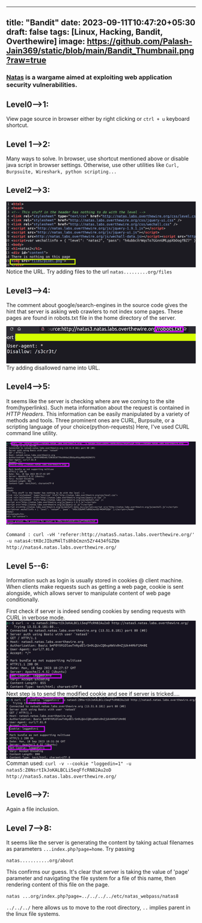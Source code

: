 ---
title: "Bandit"
date: 2023-09-11T10:47:20+05:30
draft: false
tags: [Linux, Hacking, Bandit, Overthewire]
image: https://github.com/Palash-Jain369/static/blob/main/Bandit_Thumbnail.png?raw=true
----
### [Natas](https://overthewire.org/wargames/natas/) is a wargame aimed at exploiting web application security vulnerabilities.

## Level0-->1:
View page source in browser either by right clicking or `ctrl + u` keyboard shortcut.

## Level 1-->2:
Many ways to solve. In browser, use shortcut mentioned above or disable java script in browser settings. Otherwise, use other utilities like `Curl, Burpsuite, Wireshark, python scripting... `

## Level2-->3:
![](https://github.com/Palash-Jain369/static/blob/main/Natas/Lvl2_natas.png?raw=true)Notice the URL. Try adding files to the url
`natas.........org/files`

## Level3-->4:
The comment about google/search-engines in the source code gives the hint that server is asking web crawlers to not index some pages. These pages are found in robots.txt file in the home directory of the server.

![](https://github.com/Palash-Jain369/static/blob/main/Natas/Lvl3.png?raw=true)Try adding disallowed name into URL.

## Level4-->5:
It seems like the server is checking where are we coming to the site from(hyperlinks). Such meta information about the request is contained in *HTTP Headers*. This information can be easily manipulated by a variety of methods and tools. Three prominent ones are CURL, Burpsuite, or a scripting language of your choice(python-requests) Here, I've used CURL command line utility.

![](https://github.com/Palash-Jain369/static/blob/main/Natas/Lvl5.png?raw=true)

`Command : curl -vH 'referer:http://natas5.natas.labs.overthewire.org/' -u natas4:tKOcJIbzM4lTs8hbCmzn5Zr4434fGZQm http://natas4.natas.labs.overthewire.org/`

## Level 5--6:
Information such as login is usually stored in cookies @ client machine. When clients make requests such as getting a web page, cookie is sent alongside, which allows server to manipulate content of web page conditionally. 

First check if server is indeed sending cookies by sending requests with CURL in verbose mode.
![](https://github.com/Palash-Jain369/static/blob/main/Natas/Lvl6_1.png?raw=true)Next step is to send the modified cookie and see if server is tricked....
![](https://github.com/Palash-Jain369/static/blob/main/Natas/Lvl6_2.png?raw=true)Comman used: 
`curl -v --cookie "loggedin=1" -u natas5:Z0NsrtIkJoKALBCLi5eqFfcRN82Au2oD http://natas5.natas.labs.overthewire.org/`

## Level6-->7:
Again a file inclusion.

## Level 7-->8:
It seems like the server is generating the content by taking actual filenames as parameters `...index.php?page=home`. Try passing 
```
natas...........org/about

```
This confirms our guess. It's clear that server is taking the value of 'page' parameter and navigating the file system for a file of this name, then rendering content of this file on the page.

```
natas ...org/index.php?page=../../../../etc/natas_webpass/natas8
```
`../../../` here allows us to move to the root directory, `..` implies parent in the linux file systems.


